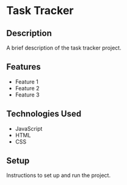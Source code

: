 # Task Tracker

## Description

A brief description of the task tracker project.

## Features

- Feature 1
- Feature 2
- Feature 3

## Technologies Used

- JavaScript
- HTML
- CSS

## Setup

Instructions to set up and run the project.
